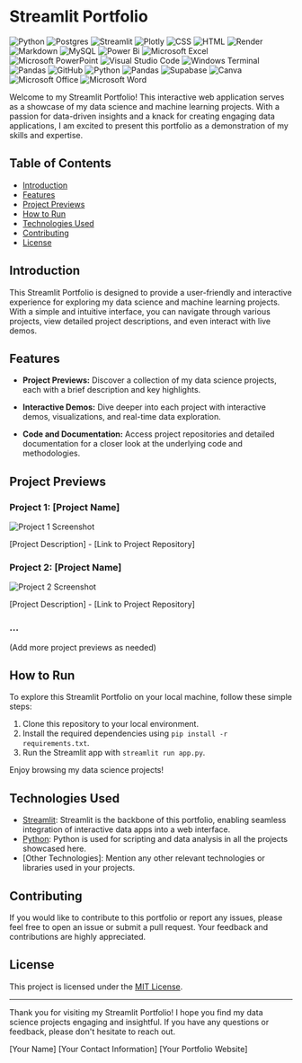 # Streamlit Portfolio

![Python](https://img.shields.io/badge/python-3670A0?style=for-the-badge&logo=python&logoColor=ffdd54)
![Postgres](https://img.shields.io/badge/postgres-%23316192.svg?style=for-the-badge&logo=postgresql&logoColor=white)
![Streamlit](https://img.shields.io/badge/Streamlit-FF4B4B.svg?style=for-the-badge&logo=Streamlit&logoColor=white)
![Plotly](https://img.shields.io/badge/Plotly-3F4F75.svg?style=for-the-badge&logo=Plotly&logoColor=white)
![CSS](https://img.shields.io/badge/CSS3-1572B6.svg?style=for-the-badge&logo=CSS3&logoColor=white)
![HTML](https://img.shields.io/badge/HTML5-E34F26.svg?style=for-the-badge&logo=HTML5&logoColor=white)
![Render](https://img.shields.io/badge/Render-46E3B7.svg?style=for-the-badge&logo=Render&logoColor=white)
![Markdown](https://img.shields.io/badge/markdown-%23000000.svg?style=for-the-badge&logo=markdown&logoColor=white)
![MySQL](https://img.shields.io/badge/mysql-%2300f.svg?style=for-the-badge&logo=mysql&logoColor=white)
![Power Bi](https://img.shields.io/badge/power_bi-F2C811?style=for-the-badge&logo=powerbi&logoColor=black)
![Microsoft Excel](https://img.shields.io/badge/Microsoft_Excel-217346?style=for-the-badge&logo=microsoft-excel&logoColor=white)
![Microsoft PowerPoint](https://img.shields.io/badge/Microsoft_PowerPoint-B7472A?style=for-the-badge&logo=microsoft-powerpoint&logoColor=white)
![Visual Studio Code](https://img.shields.io/badge/Visual%20Studio%20Code-0078d7.svg?style=for-the-badge&logo=visual-studio-code&logoColor=white)
![Windows Terminal](https://img.shields.io/badge/Windows%20Terminal-%234D4D4D.svg?style=for-the-badge&logo=windows-terminal&logoColor=white)
![Pandas](https://img.shields.io/badge/pandas-%23150458.svg?style=for-the-badge&logo=pandas&logoColor=white)
![GitHub](https://img.shields.io/badge/github-%23121011.svg?style=for-the-badge&logo=github&logoColor=white)
![Python](https://img.shields.io/badge/Python-3776AB.svg?style=for-the-badge&logo=Python&logoColor=white)
![Pandas](https://img.shields.io/badge/pandas-%23150458.svg?style=for-the-badge&logo=pandas&logoColor=white)
![Supabase](https://img.shields.io/badge/Supabase-3FCF8E.svg?style=for-the-badge&logo=Supabase&logoColor=white)
![Canva](https://img.shields.io/badge/Canva-%2300C4CC.svg?style=for-the-badge&logo=Canva&logoColor=white)
![Microsoft Office](https://img.shields.io/badge/Microsoft_Office-D83B01?style=for-the-badge&logo=microsoft-office&logoColor=white)
![Microsoft Word](https://img.shields.io/badge/Microsoft_Word-2B579A?style=for-the-badge&logo=microsoft-word&logoColor=white)


Welcome to my Streamlit Portfolio! This interactive web application serves as a showcase of my data science and machine learning projects. With a passion for data-driven insights and a knack for creating engaging data applications, I am excited to present this portfolio as a demonstration of my skills and expertise.

## Table of Contents
- [Introduction](#introduction)
- [Features](#features)
- [Project Previews](#project-previews)
- [How to Run](#how-to-run)
- [Technologies Used](#technologies-used)
- [Contributing](#contributing)
- [License](#license)

## Introduction

This Streamlit Portfolio is designed to provide a user-friendly and interactive experience for exploring my data science and machine learning projects. With a simple and intuitive interface, you can navigate through various projects, view detailed project descriptions, and even interact with live demos.

## Features

- **Project Previews:** Discover a collection of my data science projects, each with a brief description and key highlights.

- **Interactive Demos:** Dive deeper into each project with interactive demos, visualizations, and real-time data exploration.

- **Code and Documentation:** Access project repositories and detailed documentation for a closer look at the underlying code and methodologies.

## Project Previews

### Project 1: [Project Name]
![Project 1 Screenshot](project1_screenshot.jpg)

[Project Description] - [Link to Project Repository]

### Project 2: [Project Name]
![Project 2 Screenshot](project2_screenshot.jpg)

[Project Description] - [Link to Project Repository]

### ...

(Add more project previews as needed)

## How to Run

To explore this Streamlit Portfolio on your local machine, follow these simple steps:

1. Clone this repository to your local environment.
2. Install the required dependencies using `pip install -r requirements.txt`.
3. Run the Streamlit app with `streamlit run app.py`.

Enjoy browsing my data science projects!

## Technologies Used

- [Streamlit](https://streamlit.io/): Streamlit is the backbone of this portfolio, enabling seamless integration of interactive data apps into a web interface.
- [Python](https://www.python.org/): Python is used for scripting and data analysis in all the projects showcased here.
- [Other Technologies]: Mention any other relevant technologies or libraries used in your projects.

## Contributing

If you would like to contribute to this portfolio or report any issues, please feel free to open an issue or submit a pull request. Your feedback and contributions are highly appreciated.

## License

This project is licensed under the [MIT License](LICENSE).

---

Thank you for visiting my Streamlit Portfolio! I hope you find my data science projects engaging and insightful. If you have any questions or feedback, please don't hesitate to reach out.

[Your Name]
[Your Contact Information]
[Your Portfolio Website]

